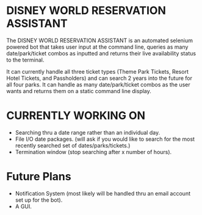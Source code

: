 # DISNEY WORLD RESERVATION ASSISTANT
The DISNEY WORLD RESERVATION ASSISTANT is an automated selenium powered bot that takes user input at the command line, queries as many date/park/ticket combos as inputted and returns their live availability status to the terminal.

It can currently handle all three ticket types (Theme Park Tickets, Resort Hotel Tickets, and Passholders) and can search 2 years into the future for all four parks. It can handle as many date/park/ticket combos as the user wants and returns them on a static command line display. 

# CURRENTLY WORKING ON
- Searching thru a date range rather than an individual day.
- File I/O date packages. (will ask if you would like to search for the most recently searched set of dates/parks/tickets.)
- Termination window (stop searching after x number of hours).

# Future Plans
- Notification System (most likely will be handled thru an email account set up for the bot). 
- A GUI. 

